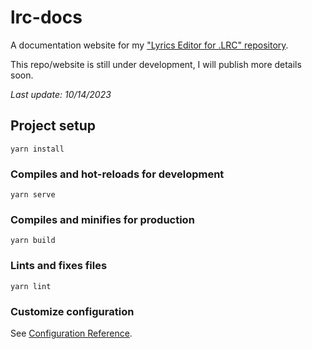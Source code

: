 # lrc-docs
A documentation website for my ["Lyrics Editor for .LRC" repository](https://github.com/sonikkk-526/Lyrics-Editor-for-.LRC).

This repo/website is still under development, I will publish more details soon.

_Last update: 10/14/2023_

## Project setup
```
yarn install
```

### Compiles and hot-reloads for development
```
yarn serve
```

### Compiles and minifies for production
```
yarn build
```

### Lints and fixes files
```
yarn lint
```

### Customize configuration
See [Configuration Reference](https://cli.vuejs.org/config/).
